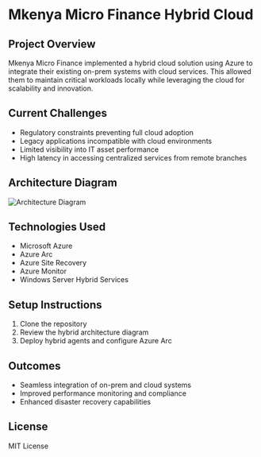 
# Mkenya Micro Finance Hybrid Cloud

## Project Overview
Mkenya Micro Finance implemented a hybrid cloud solution using Azure to integrate their existing on-prem systems with cloud services. This allowed them to maintain critical workloads locally while leveraging the cloud for scalability and innovation.

## Current Challenges
- Regulatory constraints preventing full cloud adoption
- Legacy applications incompatible with cloud environments
- Limited visibility into IT asset performance
- High latency in accessing centralized services from remote branches

## Architecture Diagram
![Architecture Diagram](images/mkenya-architecture.png)

## Technologies Used
- Microsoft Azure
- Azure Arc
- Azure Site Recovery
- Azure Monitor
- Windows Server Hybrid Services

## Setup Instructions
1. Clone the repository
2. Review the hybrid architecture diagram
3. Deploy hybrid agents and configure Azure Arc

## Outcomes
- Seamless integration of on-prem and cloud systems
- Improved performance monitoring and compliance
- Enhanced disaster recovery capabilities

## License
MIT License

